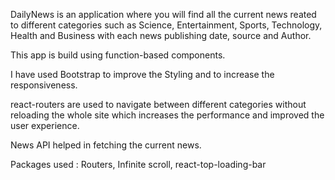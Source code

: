 DailyNews is an application where you will find all the current news reated to different categories such as Science, Entertainment, Sports, Technology, Health and Business with each news publishing date, source and Author.

This app is build using function-based components.

I have used Bootstrap to improve the Styling and to increase the responsiveness.

react-routers are used to navigate between different categories without reloading the whole site which increases the performance and improved the user experience.

News API helped in fetching the current news.

Packages used :
  Routers,
  Infinite scroll,
  react-top-loading-bar
  
